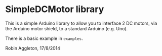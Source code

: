# SimpleDCMotor library

This is a simple Arduino library to allow you to interface 2 DC motors, via the Arduino motor shield, to a standard Arduino (e.g. Uno).

There is a basic example in `examples`.

Robin Aggleton, 17/8/2014